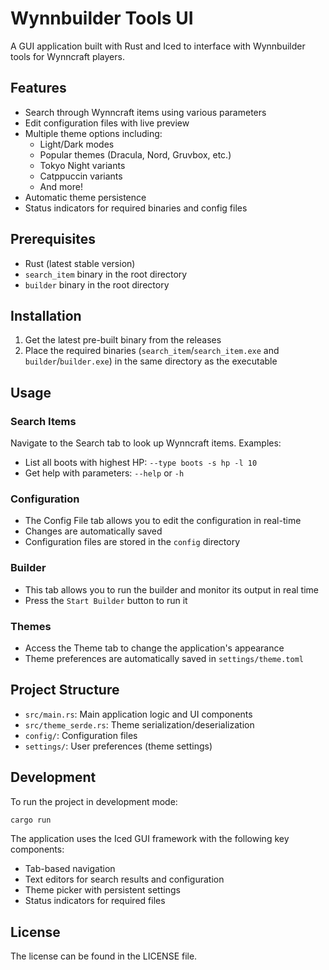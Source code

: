# Wynnbuilder Tools UI

A GUI application built with Rust and Iced to interface with Wynnbuilder tools for Wynncraft players.

## Features

- Search through Wynncraft items using various parameters
- Edit configuration files with live preview
- Multiple theme options including:
  - Light/Dark modes
  - Popular themes (Dracula, Nord, Gruvbox, etc.)
  - Tokyo Night variants
  - Catppuccin variants
  - And more!
- Automatic theme persistence
- Status indicators for required binaries and config files

## Prerequisites

- Rust (latest stable version)
- `search_item` binary in the root directory
- `builder` binary in the root directory

## Installation

1. Get the latest pre-built binary from the releases
2. Place the required binaries (`search_item`/`search_item.exe` and `builder`/`builder.exe`) in the same directory as the executable

## Usage

### Search Items
Navigate to the Search tab to look up Wynncraft items. Examples:
- List all boots with highest HP: `--type boots -s hp -l 10`
- Get help with parameters: `--help` or `-h`

### Configuration
- The Config File tab allows you to edit the configuration in real-time
- Changes are automatically saved
- Configuration files are stored in the `config` directory

### Builder
- This tab allows you to run the builder and monitor its output in real time
- Press the `Start Builder` button to run it

### Themes
- Access the Theme tab to change the application's appearance
- Theme preferences are automatically saved in `settings/theme.toml`

## Project Structure

- `src/main.rs`: Main application logic and UI components
- `src/theme_serde.rs`: Theme serialization/deserialization
- `config/`: Configuration files
- `settings/`: User preferences (theme settings)

## Development

To run the project in development mode:
```bash
cargo run
```

The application uses the Iced GUI framework with the following key components:
- Tab-based navigation
- Text editors for search results and configuration
- Theme picker with persistent settings
- Status indicators for required files

## License

The license can be found in the LICENSE file.
